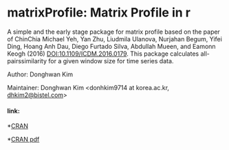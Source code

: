 # matrixProfile: Matrix Profile in r

A simple and the early stage package for matrix profile based on the paper of ChinChia Michael Yeh, Yan Zhu, Liudmila Ulanova, Nurjahan Begum, Yifei Ding, Hoang Anh Dau, Diego Furtado Silva, Abdullah Mueen, and Eamonn Keogh (2016) <DOI:10.1109/ICDM.2016.0179>. This package calculates all-pairssimilarity for a given window size for time series data.


Author:	Donghwan Kim 

Maintainer:	Donghwan Kim <donhkim9714 at korea.ac.kr, dhkim2@bistel.com>


#### link:

*[CRAN](https://cran.rstudio.com/web/packages/matrixProfile/index.html)

*[CRAN pdf](https://cran.rstudio.com/web/packages/matrixProfile/matrixProfile.pdf)
